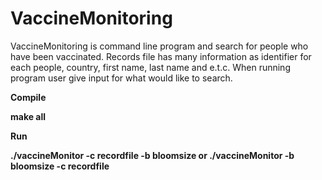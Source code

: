 # VaccineMonitoring

VaccineMonitoring is command line program and search for people who have been vaccinated. Records file has many information as identifier for each people, country, first name, last name and e.t.c. When running program user give input for what would like to search.

<b> Compile <b/>

make all

<b> Run </b>

./vaccineMonitor -c recordfile -b bloomsize or
./vaccineMonitor -b bloomsize -c recordfile
